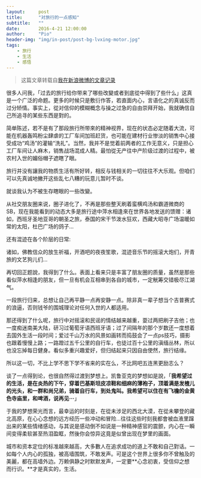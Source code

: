 ```yaml
---
layout:     post
title:      "对旅行的一点感知"
subtitle:   ""
date:       2016-4-21 12:00:00
author:     "Pio"
header-img: "img/in-post/post-bg-lvxing-motor.jpg"
tags:
    - 旅行
    - 生活
    - 感悟
---
```


> 这篇文章转载自[我在新浪微博的文章记录](https://weibo.com/p/1001603966849120376624?mod=zwenzhang)

很多人问我，「过去的旅行给你带来了哪些改變或者到底從中得到了些什么」这真是一个广泛的命题。更多的时候只是敷衍作答，若直面内心，言语化之的真诚反而过分矫情。事实上，從对信仰的模糊概念与操之过急的自由崇拜开始，我就确信自己所追寻的某些东西是對的。

简单陈述，若不是有了那段旅行所带來的精神视界，现在的状态必定随着大流，可能在机器轰鸣粉尘肆虐的工厂车间加班赶货，也可能在建材行业惨淡的销售中心接受成功“鸡汤”的灌输“洗礼”。当然，我并不是觉着前两者的工作无意义，只是担心工厂车间让人麻木，销售战场混成人精。最怕從无产往中产阶级过渡的过程中，被农村入世的媚俗帽子遮瞎了眼。

旅行并没有讓我的物质生活有所好转，相反与钱相关的一切往往不大乐观。但咱们可以先真诚地撇开这些乱七八糟的玩意儿暂时不谈。

就谈我认为不被生存瞎眼的一些改變。

从社交朋友圈来说，圈子进化了，不再是那些整天刷着蛮横鸡汤和霸道微商的SB，现在我能看到的动态大多是旅行途中萍水相逢來在世界各地发送的馈赠：诸如，西班牙圣地亚哥的朝圣之旅，泰国的宋干节泼水狂欢，西藏大昭寺广场温暖如常的太阳，杜巴广场的鸽子…

还有混迹在各个阶层的日常:

诸如，佛教信众的放生祈福，开酒吧的夜夜笙歌，混迹音乐节的摇滚大炮们，开青旅的文艺狗儿们…

再切回正题說，我得到了什么。表面上看来只是丰富了朋友圈的质量，虽然是那些看似萍水相逢的朋友，但一旦有机会互相串到各自的城市，一定觥筹交错极尽江湖气。

一段旅行归来，总想让自己再平静一点再安静一点。除非真一辈子想当个吉普赛式的浪逼，否则钱爷的围城理论对任何入世的人都适用。

那还得到了什么呢，旅行中对摇滚和民谣的情结越来越重，耍过两把刷子吉他；也一度痴迷南美大陆，研习过葡萄牙语西班牙语；过了间隔年的那个岁数还一度想着去国外生活一段时间；爱过千山万水的风景如画转而捣鼓会了一点ps技巧，摄影也跟着慢慢上路；一路蹬过五千公里的自行车，也徒过百十公里的滇缅丛林，所以也没忘掉每日健身。看似多重兴趣爱好，但归结起来只因自由使然，旅行结缘。

所以这一切，不比上学不思下学不省来的实在么，不比网吧五连黑更励志么？

谈了一点得到论，也很自然得过渡到梦想上。凯鲁亚克的梦想如是說，「**我希望过的生活，是在炎热的下午，穿着巴基斯坦皮凉鞋和细麻的薄袍子，顶着满是发楂儿的光头，和一群和尚兄弟，骑着自行车，到处鬼叫。我希望可以住在有飞檐的金黄色寺庙里，和啤酒，说再见···**」

于我的梦想荣光而言，最幸运的时刻是，在從未涉足的西北大漠，在從未攀登的藏北高原，在心心念想的远方经历一些冲动和冒险…往往这些时刻我都會被血液里蹿出来的某些情绪感动，与其说是感动倒不如说是一种精神感官的震颤，内心在一瞬间变得柔软甚至热泪盈眶，然後你会惊异这竟是似曾出现在梦里的画面。

城市和资本定位的标准越來越高，大多數人在追求成功的道上不敢和自己對话。一如每个人内心的孤独，被高墙围筑，不敢发声。可是这个世界上很多你不曾触及的美麗，都在高墙外边。万赖俱静之时默默发声，一定要**心念初衷，受信仰之想而行识。**才是真实的，生活。

